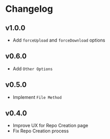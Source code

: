 # Changelog

## v1.0.0

- Add `forceUpload` and `forceDownload` options

## v0.6.0

- Add `Other Options`

## v0.5.0

- Implement `File Method`

## v0.4.0

- Improve UX for Repo Creation page
- Fix Repo Creation process
